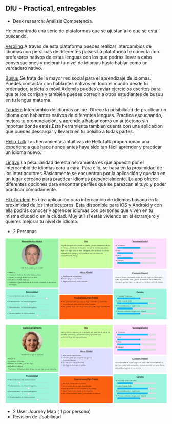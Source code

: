## DIU - Practica1, entregables




- Desk research: Análisis Competencia.

He encontrado una serie de plataformas que se ajustan a lo que se está buscando.

[Verbling](https://es.verbling.com/).A través de esta plataforma puedes realizar intercambios de idiomas con personas de diferentes países.La plataforma te conecta con profesores nativos de estas lenguas con los que podrás llevar a cabo conversaciones y mejorar tu nivel de idiomas hasta hablar como un verdadero nativo.

[Busuu](https://www.busuu.com/es).Se trata de la mayor red social para el aprendizaje de idiomas. Puedes contactar con hablantes nativos en todo el mundo desde tu ordenador, tableta o móvil.Además puedes enviar ejercicios escritos para que te los corrijan y también puedes corregir a otros estudiantes de busuu en tu lengua materna.

[Tandem](https://www.tandem.net/es).Intercambio de idiomas online. Ofrece la posibilidad de practicar un idioma con hablantes nativos de diferentes lenguas. Practica escuchando, mejora tu pronunciación, y aprende a hablar como un autóctono sin importar donde estés.Esta herramienta también cuenta con una aplicación que puedes descargar y llevarla en tu bolsillo a todas partes.

[Hello Talk](https://www.hellotalk.com/#sp).Las herramientas intuitivas de HelloTalk proporcionan una experiencia que hace nunca antes haya sido tan fácil aprender y practicar un idioma nuevo.

[Lingvu](https://www.facebook.com/lingvu).La peculiaridad de esta herramienta es que apuesta por el intercambio de idiomas cara a cara. Para ello, se basa en la proximidad de los interlocutores.Básicamente,se encuentran por la aplicación y quedan en un lugar cercano para practicar idiomas presencialmente. La app ofrece diferentes opciones para encontrar perfiles que se parezcan al tuyo y poder practicar cómodamente.

[Hi uTandem](https://www.facebook.com/Hiutandemapp/).Es otra aplicación para intercambio de idiomas basada en la proximidad de los interlocutores. Esta disponible para iOS y Android y con ella podrás conocer y aprender idiomas con personas que viven en tu misma ciudad o en la ciudad. Muy útil si estás viviendo en el extranjero y quieres mejorar tu nivel de idioma.

- 2 Personas

![foto1](MANU1.png)


![foto2](NOEL1.png)

- 2 User Journey Map  ( 1 por persona)
- Revisión de Usabilidad
